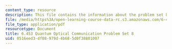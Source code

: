 ```yaml
---
content_type: resource
description: This file contains the information about the problem set 8.
file: /media/https%3A/open-learning-course-data-rc.s3.amazonaws.com/6-453-quantum-optical-communication-fall-2016/0516eed3df08979d4b685d0f38801007_MIT6_453F16_ps8.pdf
file_type: application/pdf
resourcetype: Document
title: 6.453 Quantum Optical Communication Problem Set 8
uid: 0516eed3-df08-979d-4b68-5d0f38801007
---
```

